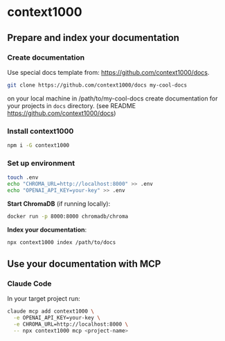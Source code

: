 # context1000

## Prepare and index your documentation

### Create documentation

Use special docs template from: <https://github.com/context1000/docs>.

```bash
git clone https://github.com/context1000/docs my-cool-docs
```

on your local machine in /path/to/my-cool-docs create documentation for your projects in `docs` directory. (see README <https://github.com/context1000/docs>)

### Install context1000

```bash
npm i -G context1000
```

### Set up environment

```bash
touch .env
echo "CHROMA_URL=http://localhost:8000" >> .env
echo "OPENAI_API_KEY=your-key" >> .env
```

**Start ChromaDB** (if running locally):

```bash
docker run -p 8000:8000 chromadb/chroma
```

**Index your documentation**:

```bash
npx context1000 index /path/to/docs
```

## Use your documentation with MCP

### Claude Code

In your target project run:

```bash
claude mcp add context1000 \
  -e OPENAI_API_KEY=your-key \
  -e CHROMA_URL=http://localhost:8000 \
  -- npx context1000 mcp <project-name>
```
